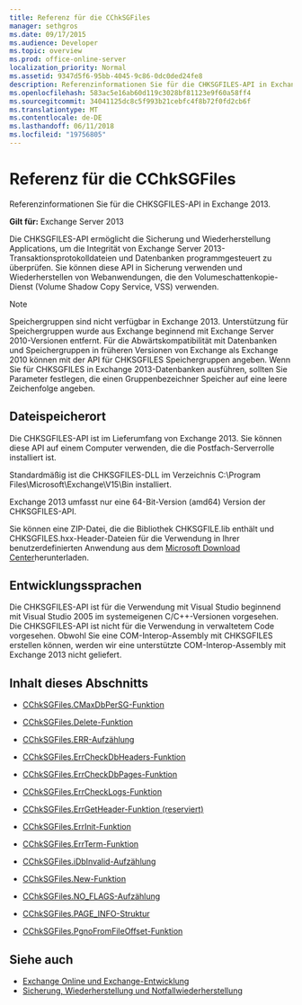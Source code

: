 ```yaml
---
title: Referenz für die CChkSGFiles
manager: sethgros
ms.date: 09/17/2015
ms.audience: Developer
ms.topic: overview
ms.prod: office-online-server
localization_priority: Normal
ms.assetid: 9347d5f6-95bb-4045-9c86-0dc0ded24fe8
description: Referenzinformationen Sie für die CHKSGFILES-API in Exchange 2013.
ms.openlocfilehash: 583ac5e16ab60d119c3028bf81123e9f60a58ff4
ms.sourcegitcommit: 34041125dc8c5f993b21cebfc4f8b72f0fd2cb6f
ms.translationtype: MT
ms.contentlocale: de-DE
ms.lasthandoff: 06/11/2018
ms.locfileid: "19756805"
---
```

# <a name="cchksgfiles-class-reference"></a>Referenz für die CChkSGFiles

Referenzinformationen Sie für die CHKSGFILES-API in Exchange 2013.
  
**Gilt für:** Exchange Server 2013 
  
Die CHKSGFILES-API ermöglicht die Sicherung und Wiederherstellung Applications, um die Integrität von Exchange Server 2013-Transaktionsprotokolldateien und Datenbanken programmgesteuert zu überprüfen. Sie können diese API in Sicherung verwenden und Wiederherstellen von Webanwendungen, die den Volumeschattenkopie-Dienst (Volume Shadow Copy Service, VSS) verwenden.
  
> [!NOTE]
> Speichergruppen sind nicht verfügbar in Exchange 2013. Unterstützung für Speichergruppen wurde aus Exchange beginnend mit Exchange Server 2010-Versionen entfernt. Für die Abwärtskompatibilität mit Datenbanken und Speichergruppen in früheren Versionen von Exchange als Exchange 2010 können mit der API für CHKSGFILES Speichergruppen angeben. Wenn Sie für CHKSGFILES in Exchange 2013-Datenbanken ausführen, sollten Sie Parameter festlegen, die einen Gruppenbezeichner Speicher auf eine leere Zeichenfolge angeben. 
  
## <a name="file-location"></a>Dateispeicherort
<a name="bk_fileslocation"> </a>

Die CHKSGFILES-API ist im Lieferumfang von Exchange 2013. Sie können diese API auf einem Computer verwenden, die die Postfach-Serverrolle installiert ist. 
  
Standardmäßig ist die CHKSGFILES-DLL im Verzeichnis C:\Program Files\Microsoft\Exchange\V15\Bin installiert.
  
Exchange 2013 umfasst nur eine 64-Bit-Version (amd64) Version der CHKSGFILES-API. 
  
Sie können eine ZIP-Datei, die die Bibliothek CHKSGFILE.lib enthält und CHKSGFILES.hxx-Header-Dateien für die Verwendung in Ihrer benutzerdefinierten Anwendung aus dem [Microsoft Download Center](http://www.microsoft.com/en-us/download/details.aspx?id=36802)herunterladen.
  
## <a name="development-languages"></a>Entwicklungssprachen
<a name="bk_developmentlanguages"> </a>

Die CHKSGFILES-API ist für die Verwendung mit Visual Studio beginnend mit Visual Studio 2005 im systemeigenen C/C++-Versionen vorgesehen. Die CHKSGFILES-API ist nicht für die Verwendung in verwaltetem Code vorgesehen. Obwohl Sie eine COM-Interop-Assembly mit CHKSGFILES erstellen können, werden wir eine unterstützte COM-Interop-Assembly mit Exchange 2013 nicht geliefert.
  
## <a name="in-this-section"></a>Inhalt dieses Abschnitts
<a name="bk_inthissection"> </a>

- [CChkSGFiles.CMaxDbPerSG-Funktion](cchksgfiles-cmaxdbpersg-function.md)
    
- [CChkSGFiles.Delete-Funktion](cchksgfiles-delete-function.md)
    
- [CChkSGFiles.ERR-Aufzählung](cchksgfiles-err-enumeration.md)
    
- [CChkSGFiles.ErrCheckDbHeaders-Funktion](cchksgfiles-errcheckdbheaders-function.md)
    
- [CChkSGFiles.ErrCheckDbPages-Funktion](cchksgfiles-errcheckdbpages-function.md)
    
- [CChkSGFiles.ErrCheckLogs-Funktion](cchksgfiles-errchecklogs-function.md)
    
- [CChkSGFiles.ErrGetHeader-Funktion (reserviert)](cchksgfiles-errgetheader-function-reserved.md)
    
- [CChkSGFiles.ErrInit-Funktion](cchksgfiles-errinit-function.md)
    
- [CChkSGFiles.ErrTerm-Funktion](cchksgfiles-errterm-function.md)
    
- [CChkSGFiles.iDbInvalid-Aufzählung](cchksgfiles-idbinvalid-enumeration.md)
    
- [CChkSGFiles.New-Funktion](cchksgfiles-new-function.md)
    
- [CChkSGFiles.NO_FLAGS-Aufzählung](cchksgfiles-no_flags-enumeration.md)
    
- [CChkSGFiles.PAGE_INFO-Struktur](cchksgfiles-page_info-struct.md)
    
- [CChkSGFiles.PgnoFromFileOffset-Funktion](cchksgfiles-pgnofromfileoffset-function.md)
    
## <a name="see-also"></a>Siehe auch

- [Exchange Online und Exchange-Entwicklung](../exchange-server-development.md)
- [Sicherung, Wiederherstellung und Notfallwiederherstellung](http://technet.microsoft.com/en-us/library/dd876874)
    


